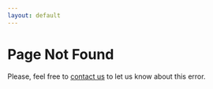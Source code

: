 ```yaml
---
layout: default
---
```


# Page Not Found

Please, feel free to [contact us](./contact/) to let us know about this error.
